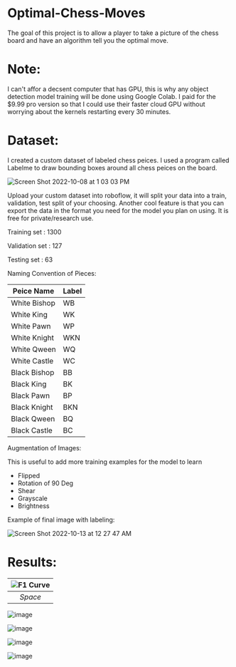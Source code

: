 # Optimal-Chess-Moves
The goal of this project is to allow a player to take a picture of the chess board and have an algorithm tell you the optimal move.


# Note:

I can't affor a decsent computer that has GPU, this is why any object detection model training will be done using Google Colab. I paid for the $9.99 pro version so that I could use their faster cloud GPU without worrying about the kernels restarting every 30 minutes. 

# Dataset:

I created a custom dataset of labeled chess peices. I used a program called Labelme to draw bounding boxes around all chess peices on the board. 

![Screen Shot 2022-10-08 at 1 03 03 PM](https://user-images.githubusercontent.com/78880630/195529572-3f3a29f1-54b9-44f7-befe-174ef68b9a10.png)

Upload your custom dataset into roboflow, it will split your data into a train, validation, test split of your choosing. Another cool feature is that you can export the data in the format you need for the model you plan on using. It is free for private/research use. 



Training set   : 1300

Validation set : 127

Testing set    : 63

Naming Convention of Pieces: 

| Peice Name     | Label |
| ---      | ---       |
| White Bishop | WB         |
| White King     | WK        |
| White Pawn | WP         |
| White Knight     | WKN       |
| White Qween | WQ         |
| White Castle     | WC        |
| Black Bishop | BB         |
| Black King     | BK       |
| Black Pawn  | BP         |
| Black Knight     | BKN        |
| Black Qween     | BQ        |
| Black Castle     | BC|        |

Augmentation of Images:

This is useful to add more training examples for the model to learn

- Flipped
- Rotation of 90 Deg
- Shear
- Grayscale
- Brightness

Example of final image with labeling:

![Screen Shot 2022-10-13 at 12 27 47 AM](https://user-images.githubusercontent.com/78880630/195530437-18bf3214-342d-4dd9-8831-5d4d0d58e31b.png)


# Results:

| ![F1 Curve](https://user-images.githubusercontent.com/78880630/195548452-5aa7ab9c-4499-4544-b4c3-d1dc2b71f71a.png) | 
|:--:| 
| *Space* |



![image](https://user-images.githubusercontent.com/78880630/195548480-b1e89115-42cc-4c8b-b7b0-1645d39e3fd5.png)

![image](https://user-images.githubusercontent.com/78880630/195548536-5989443e-c95d-48d3-9b7e-94285f50f2f5.png)

![image](https://user-images.githubusercontent.com/78880630/195548596-21ae18db-6b2a-489f-a7f7-2539a0036cef.png)

![image](https://user-images.githubusercontent.com/78880630/195548654-2f95b01e-3e57-427f-a599-fbf14ffa070a.png)






